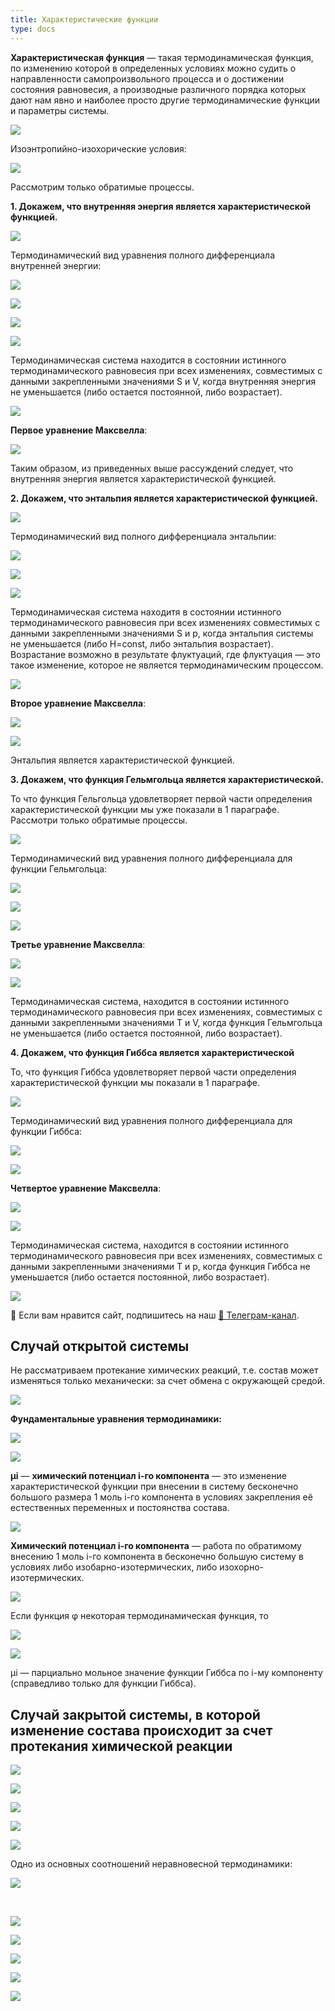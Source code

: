 ```yaml
---
title: Характеристические функции
type: docs
---
```


**Характеристическая функция** — такая термодинамическая функция, по изменению которой в определенных условиях можно судить о направленности самопроизвольного процесса и о достижении состояния равновесия, а производные различного порядка которых дают нам явно и наиболее просто другие термодинамические функции и параметры системы.

![](/images/harakteristicheskie-funkcii/clip_image001.png)

Изоэнтропийно-изохорические условия:

![](/images/harakteristicheskie-funkcii/clip_image001_0000.png)

Рассмотрим только обратимые процессы.

**1. Докажем, что внутренняя энергия является характеристической функцией.**

![](/images/harakteristicheskie-funkcii/clip_image001_0001.png)

Термодинамический вид уравнения полного дифференциала внутренней энергии:

![](/images/harakteristicheskie-funkcii/clip_image001_0002.png)

![](/images/harakteristicheskie-funkcii/clip_image001_0003.png)

![](/images/harakteristicheskie-funkcii/clip_image001_0004.png)

![](/images/harakteristicheskie-funkcii/harakteristicheskie-funkcii_clip_image001.png)

Термодинамическая система находится в состоянии истинного термодинамического равновесия при всех изменениях, совместимых с данными закрепленными значениями S и V, когда внутренняя энергия не уменьшается (либо остается постоянной, либо возрастает).

![](/images/harakteristicheskie-funkcii/harakteristicheskie-funkcii_clip_image001_0000.png)

**Первое уравнение Максвелла**:

![](/images/harakteristicheskie-funkcii/harakteristicheskie-funkcii_clip_image001_0001.png)

Таким образом, из приведенных выше рассуждений следует, что внутренняя энергия является характеристической функцией.

**2. Докажем, что энтальпия является характеристической функцией.**

![](/images/harakteristicheskie-funkcii/harakteristicheskie-funkcii_clip_image001_0002.png)

Термодинамический вид полного дифференциала энтальпии:

![](/images/harakteristicheskie-funkcii/harakteristicheskie-funkcii_clip_image001_0003.png)

![](/images/harakteristicheskie-funkcii/harakteristicheskie-funkcii_clip_image001_0004.png)

![](/images/harakteristicheskie-funkcii/harakteristicheskie-funkcii_clip_image001_0005.png)

Термодинамическая система находитя в состоянии истинного термодинамического равновесия при всех изменениях совместимых с данными закрепленными значениями S и p, когда энтальпия системы не уменьшается (либо H=const, либо энтальпия возрастает). Возрастание возможно в результате флуктуаций, где флуктуация — это такое изменение, которое не является термодинамическим процессом.

![](/images/harakteristicheskie-funkcii/harakteristicheskie-funkcii_clip_image001_0006.png)

**Второе уравнение Максвелла**:

![](/images/harakteristicheskie-funkcii/harakteristicheskie-funkcii_clip_image001_0007.png)

![](/images/harakteristicheskie-funkcii/harakteristicheskie-funkcii_clip_image001_0008.png)

Энтальпия является характеристической функцией.

**3. Докажем, что функция Гельмгольца является характеристической.**

То что функция Гельгольца удовлетворяет первой части определения характеристической функции мы уже показали в 1 параграфе. Рассмотри только обратимые процессы.

![](/images/harakteristicheskie-funkcii/harakteristicheskie-funkcii_clip_image001_0009.png)

Термодинамический вид уравнения полного дифференциала для функции Гельмгольца:

![](/images/harakteristicheskie-funkcii/harakteristicheskie-funkcii_clip_image001_0010.png)

![](/images/harakteristicheskie-funkcii/harakteristicheskie-funkcii_clip_image001_0011.png)

![](/images/harakteristicheskie-funkcii/harakteristicheskie-funkcii_clip_image001_0012.png)

**Третье уравнение Максвелла**:

![](/images/harakteristicheskie-funkcii/harakteristicheskie-funkcii_clip_image001_0013.png)

![](/images/harakteristicheskie-funkcii/harakteristicheskie-funkcii_clip_image001_0014.png)

Термодинамическая система, находится в состоянии истинного термодинамического равновесия при всех изменениях, совместимых с данными закрепленными значениями T и V, когда функция Гельмгольца не уменьшается (либо остается постоянной, либо возрастает).

**4. Докажем, что функция Гиббса является характеристической**

То, что функция Гиббса удовлетворяет первой части определения характеристической функции мы показали в 1 параграфе.

![](/images/harakteristicheskie-funkcii/harakteristicheskie-funkcii_clip_image001_0015.png)

Термодинамический вид уравнения полного дифференциала для функции Гиббса:

![](/images/harakteristicheskie-funkcii/harakteristicheskie-funkcii_clip_image001_0016.png)

![](/images/harakteristicheskie-funkcii/harakteristicheskie-funkcii_clip_image001_0017.png)

**Четвертое уравнение Максвелла**:

![](/images/harakteristicheskie-funkcii/harakteristicheskie-funkcii_clip_image001_0018.png)

![](/images/harakteristicheskie-funkcii/harakteristicheskie-funkcii_clip_image001_0019.png)

Термодинамическая система, находится в состоянии истинного термодинамического равновесия при всех изменениях, совместимых с данными закрепленными значениями T и p, когда функция Гиббса не уменьшается (либо остается постоянной, либо возрастает).

![](/images/harakteristicheskie-funkcii/harakteristicheskie-funkcii_clip_image001_0020.png)


<div class="pagination-nav__link">🙏 Если вам нравится сайт, подпишитесь на наш <a href="https://t.me/+JfpTv9CJlwQ0MThi">🔗 Телеграм-канал</a>.</div>

## Cлучай открытой системы

Не рассматриваем протекание химических реакций, т.е. состав может изменяться только механически: за счет обмена с окружающей средой.

![](/images/harakteristicheskie-funkcii/harakteristicheskie-funkcii_clip_image001_0021.png)

**Фундаментальные уравнения термодинамики:**

![](/images/harakteristicheskie-funkcii/harakteristicheskie-funkcii_clip_image001_0022.png)

![](/images/harakteristicheskie-funkcii/harakteristicheskie-funkcii_clip_image001_0023.png)

**μi** — **химический потенциал i-го компонента** — это изменение характеристической функции при внесении в систему бесконечно большого размера 1 моль i-го компонента в условиях закрепления её естественных переменных и постоянства состава.

![](/images/harakteristicheskie-funkcii/harakteristicheskie-funkcii_clip_image001_0024.png)

**Химический потенциал i-го компонента** — работа по обратимому внесению 1 моль i-го компонента в бесконечно большую систему в условиях либо изобарно-изотермических, либо изохорно-изотермических.

![](/images/harakteristicheskie-funkcii/harakteristicheskie-funkcii_clip_image001_0025.png)

Если функция φ некоторая термодинамическая функция, то

![](/images/harakteristicheskie-funkcii/harakteristicheskie-funkcii_clip_image001_0026.png)

![](/images/harakteristicheskie-funkcii/harakteristicheskie-funkcii_clip_image001_0027.png)

μi — парциально мольное значение функции Гиббса по i-му компоненту (справедливо только для функции Гиббса).

## Cлучай закрытой системы, в которой изменение состава происходит за счет протекания химической реакции

![](/images/harakteristicheskie-funkcii/harakteristicheskie-funkcii_clip_image001_0028.png)

![](/images/harakteristicheskie-funkcii/harakteristicheskie-funkcii_clip_image001_0029.png)

![](/images/harakteristicheskie-funkcii/harakteristicheskie-funkcii_clip_image001_0030.png)

![](/images/harakteristicheskie-funkcii/harakteristicheskie-funkcii_clip_image001_0031.png)

![](/images/harakteristicheskie-funkcii/harakteristicheskie-funkcii_clip_image001_0032.png)

Одно из основных соотношений неравновесной термодинамики:

![](/images/harakteristicheskie-funkcii/harakteristicheskie-funkcii_clip_image001_0033.png)

 

![](/images/harakteristicheskie-funkcii/harakteristicheskie-funkcii_clip_image001_0034.png)

![](/images/harakteristicheskie-funkcii/harakteristicheskie-funkcii_clip_image001_0035.png)

![](/images/harakteristicheskie-funkcii/harakteristicheskie-funkcii_clip_image001_0036.png)

![](/images/harakteristicheskie-funkcii/harakteristicheskie-funkcii_clip_image001_0037.png)

![](/images/harakteristicheskie-funkcii/harakteristicheskie-funkcii_clip_image001_0038.png)

